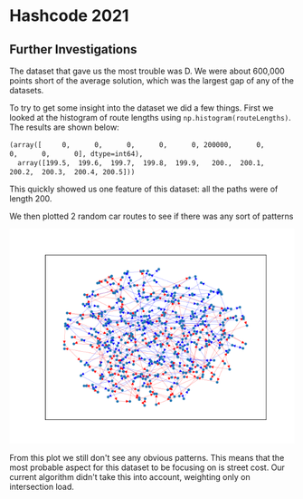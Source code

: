 # Hashcode 2021

## Further Investigations
The dataset that gave us the most trouble was D. 
We were about 600,000 points short of the average solution, which was the largest gap of any of the datasets.

To try to get some insight into the dataset we did a few things. First we looked at the histogram of route lengths
using `np.histogram(routeLengths)`. The results are shown below:

```
(array([     0,      0,      0,      0,      0, 200000,      0,      0,      0,      0], dtype=int64), 
  array([199.5,  199.6,  199.7,  199.8,  199.9,   200.,  200.1,  200.2,  200.3,  200.4, 200.5]))
```

This quickly showed us one feature of this dataset: all the paths were of length 200.

We then plotted 2 random car routes to see if there was any sort of patterns

![b_routes](img/b_edges.png)

From this plot we still don't see any obvious patterns. This means that the most probable aspect for this dataset
to be focusing on is street cost. Our current algorithm didn't take this into account, weighting only on intersection load.